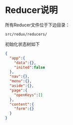 # Reducer说明

所有Reducer文件位于下边目录：

```
src/redux/reducers/
```

初始化状态树如下

```json
{
  "app":{
    "data":{},
    "inited":false
  },
  "nav":{},
  "menu":{},
  "aside":{},
  "page":{
    "openKeys":[]
  },
  "content":{
    "form":{}
  }
}
```



